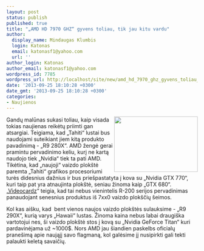 ```yaml
---
layout: post
status: publish
published: true
title: "„AMD HD 7970 GHZ“ gyvens toliau, tik jau kitu vardu"
author:
  display_name: Mindaugas Klumbis
  login: Katonas
  email: katonasf1@yahoo.com
  url: ''
author_login: Katonas
author_email: katonasf1@yahoo.com
wordpress_id: 7785
wordpress_url: http://localhost/site/new/amd_hd_7970_ghz_gyvens_toliau_tik_jau_kitu_vardu/
date: '2013-09-25 18:10:28 +0300'
date_gmt: '2013-09-25 18:10:28 +0300'
categories:
- Naujienos
---
```

<p>
	<a href="http://technews.lt/userfiles/hawaii5.jpg"><img alt="" src="http://technews.lt/userfiles/hawaii5.jpg" style="width: 220px; height: 146px; float: right;" /></a>Gandų malūnas sukasi toliau, kaip visada tokias naujienas reikėtų priimti gan atsargiai. Teigiama, kad &bdquo;Tahiti&ldquo; lustai bus naudojami suteikiant jiem kitą produkto pavadinimą - &bdquo;R9 280X&ldquo;. AMD žengė gerai pramintu pervadinimo keliu, kurį ne kartą naudojo tiek &bdquo;Nvidia&ldquo; tiek ta pati AMD. Tikėtina, kad &bdquo;naujoji&ldquo; vaizdo plok&scaron;tė paremta &bdquo;Tahiti&ldquo; grafikos procesoriumi turės didesnius dažnius ir bus prie&scaron;pastatyta į kova su &bdquo;Nvidia GTX 770&ldquo;, kuri taip pat yra atnaujinta plok&scaron;tė, seniau žinoma kaip &bdquo;GTX 680&ldquo;. &bdquo;<a href="http://videocardz.com/45877/amd-radeon-r9-280x-rebranded-hd-7970-ghz-edition">Videocardz</a>&ldquo; teigia, kad tai nebus vienintelis R-200 serijos pervadinimas panaudojant senesnius produktus i&scaron; 7xx0 vaizdo plok&scaron;čių &scaron;eimos.</p>
<p>
	Kol kas ai&scaron;ku, kad &nbsp;bent vienos naujos vaizdo plok&scaron;tės sulauksime - &bdquo;R9 290X&ldquo;, kurią varys &bdquo;Hawaii&ldquo; lustas. Žinoma kaina nebus labai draugi&scaron;ka vartotojui nes, &scaron;i vaizdo plok&scaron;tė stos į kovą su &bdquo;Nvidia GeForce Titan&ldquo; kuri pardavinėjama už ~1000$. Nors AMD jau &scaron;iandien paskelbs oficialų prane&scaron;imą apie naująjį savo flagmaną, kol galėsime jį nusipirkti gali tekti palaukti keletą savaičių.&nbsp;</p>
